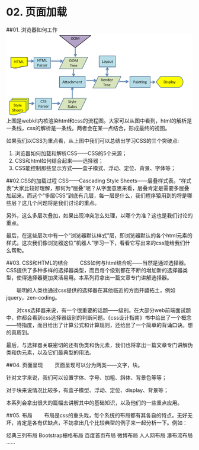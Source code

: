 # 02. 页面加载


##01. 浏览器如何工作
![css-load](../img/02-1.png)
上图是webkit内核渲染html和css的流程图。大家可以从图中看到，html的解析是一条线，css的解析是一条线，两者会在某一点结合，形成最终的视图。

如果我们以CSS为重点看，从上图中我们可以总结出学习CSS的三个突破点:
1. 浏览器如何加载和解析CSS——CSS的5个来源；
2. CSS和html如何结合起来——选择器；
3. CSS能控制那些显示方式——盒子模式、浮动、定位、背景、字体等；

##02.CSS的加载过程
CSS——Cascading Style Sheets——层叠样式表。“样式表”大家比较好理解，那何为“层叠”呢？从字面意思来看，层叠肯定是需要多层叠加起来。而这个“多层CSS”到底有几层，每一层是什么，我们程序猿用到的将是哪些层？这几个问题将是我们讨论的重点。

另外，这么多层次叠加，如果出现冲突怎么处理，以哪个为准？这也是我们讨论的重点。

最后，在这些层次中有一个“浏览器默认样式”层，即浏览器默认的各个html元素的样式。这次我们像浏览器这位“机器人”学习一下，看看它写出来的css能给我们什么帮助。

##03. CSS和HTML的结合
　　CSS如何与html结合呢——当然是通过选择器。CSS提供了多种多样的选择器类型，而且每个级别都在不断的增加新的选择器类型，使得选择器更加灵活易用。本系列将拿出一篇文章专门讲解选择器。

　　聪明的人类也通过css提供的选择器在其他临近的方面开疆拓土，例如jquery，zen-coding。

　　对css选择器来说，有一个很重要的话题——级别。在大部分web前端面试题中，你都会看到css选择器级别的判断问题。《css设计指南》书中给出了一个概念——特指度，而且给出了计算公式和计算规则，还给出了一个简单的背诵口诀。想的真周到。

最后，与选择器关联密切的还有伪类和伪元素，我们也将拿出一篇文章专门讲解伪类和伪元素，以及它们最典型的用法。

##04. 页面呈现
　　页面呈现可以分为两类——文字，块。

针对文字来说，我们可以设置字体、字号、加粗、斜体、背景色等等；

对于块来说情况比较多，有盒子模型、浮动、定位、display、背景等；

本系列会拿出很大的篇幅去讲解其中的基础知识，以及他们的一些重点应用。

##05. 布局
　　布局是css的重头戏，每个系统的布局都有其各自的特点。无好无坏，肯定是各有优缺点，不妨拿出几个比较典型的例子来一起分析一下。例如：

经典三列布局
Bootstrap栅格布局
百度首页布局
微博布局
人人网布局
瀑布流布局
 ……
